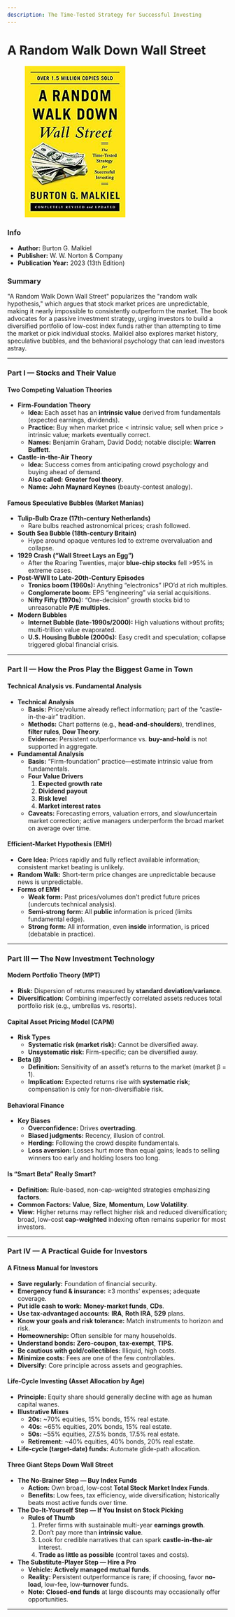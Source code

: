 ```yaml
---
description: The Time-Tested Strategy for Successful Investing
---
```


# A Random Walk Down Wall Street

<figure><img src="../../../../.gitbook/assets/image.png" alt=""><figcaption></figcaption></figure>

### Info

* **Author:** Burton G. Malkiel
* **Publisher:** W. W. Norton & Company
* **Publication Year:** 2023 (13th Edition)

### Summary

"A Random Walk Down Wall Street" popularizes the "random walk hypothesis," which argues that stock market prices are unpredictable, making it nearly impossible to consistently outperform the market. The book advocates for a passive investment strategy, urging investors to build a diversified portfolio of low-cost index funds rather than attempting to time the market or pick individual stocks. Malkiel also explores market history, speculative bubbles, and the behavioral psychology that can lead investors astray.

***

### Part I — Stocks and Their Value

#### Two Competing Valuation Theories

* **Firm-Foundation Theory**
  * **Idea:** Each asset has an **intrinsic value** derived from fundamentals (expected earnings, dividends).
  * **Practice:** Buy when market price < intrinsic value; sell when price > intrinsic value; markets eventually correct.
  * **Names:** Benjamin Graham, David Dodd; notable disciple: **Warren Buffett**.
* **Castle-in-the-Air Theory**
  * **Idea:** Success comes from anticipating crowd psychology and buying ahead of demand.
  * **Also called:** **Greater fool theory**.
  * **Name:** **John Maynard Keynes** (beauty-contest analogy).

#### Famous Speculative Bubbles (Market Manias)

* **Tulip-Bulb Craze (17th-century Netherlands)**
  * Rare bulbs reached astronomical prices; crash followed.
* **South Sea Bubble (18th-century Britain)**
  * Hype around opaque ventures led to extreme overvaluation and collapse.
* **1929 Crash (“Wall Street Lays an Egg”)**
  * After the Roaring Twenties, major **blue-chip stocks** fell >95% in extreme cases.
* **Post-WWII to Late-20th-Century Episodes**
  * **Tronics boom (1960s):** Anything “electronics” IPO’d at rich multiples.
  * **Conglomerate boom:** EPS “engineering” via serial acquisitions.
  * **Nifty Fifty (1970s):** “One-decision” growth stocks bid to unreasonable **P/E multiples**.
* **Modern Bubbles**
  * **Internet Bubble (late-1990s/2000):** High valuations without profits; multi-trillion value evaporated.
  * **U.S. Housing Bubble (2000s):** Easy credit and speculation; collapse triggered global financial crisis.

***

### Part II — How the Pros Play the Biggest Game in Town

#### Technical Analysis vs. Fundamental Analysis

* **Technical Analysis**
  * **Basis:** Price/volume already reflect information; part of the “castle-in-the-air” tradition.
  * **Methods:** Chart patterns (e.g., **head-and-shoulders**), trendlines, **filter rules**, **Dow Theory**.
  * **Evidence:** Persistent outperformance vs. **buy-and-hold** is not supported in aggregate.
* **Fundamental Analysis**
  * **Basis:** “Firm-foundation” practice—estimate intrinsic value from fundamentals.
  * **Four Value Drivers**
    1. **Expected growth rate**
    2. **Dividend payout**
    3. **Risk level**
    4. **Market interest rates**
  * **Caveats:** Forecasting errors, valuation errors, and slow/uncertain market correction; active managers underperform the broad market on average over time.

#### Efficient-Market Hypothesis (EMH)

* **Core Idea:** Prices rapidly and fully reflect available information; consistent market beating is unlikely.
* **Random Walk:** Short-term price changes are unpredictable because news is unpredictable.
* **Forms of EMH**
  * **Weak form:** Past prices/volumes don’t predict future prices (undercuts technical analysis).
  * **Semi-strong form:** All **public** information is priced (limits fundamental edge).
  * **Strong form:** All information, even **inside** information, is priced (debatable in practice).

***

### Part III — The New Investment Technology

#### Modern Portfolio Theory (MPT)

* **Risk:** Dispersion of returns measured by **standard deviation**/**variance**.
* **Diversification:** Combining imperfectly correlated assets reduces total portfolio risk (e.g., umbrellas vs. resorts).

#### Capital Asset Pricing Model (CAPM)

* **Risk Types**
  * **Systematic risk (market risk):** Cannot be diversified away.
  * **Unsystematic risk:** Firm-specific; can be diversified away.
* **Beta (β)**
  * **Definition:** Sensitivity of an asset’s returns to the market (market β = 1).
  * **Implication:** Expected returns rise with **systematic risk**; compensation is only for non-diversifiable risk.

#### Behavioral Finance

* **Key Biases**
  * **Overconfidence:** Drives **overtrading**.
  * **Biased judgments:** Recency, illusion of control.
  * **Herding:** Following the crowd despite fundamentals.
  * **Loss aversion:** Losses hurt more than equal gains; leads to selling winners too early and holding losers too long.

#### Is “Smart Beta” Really Smart?

* **Definition:** Rule-based, non-cap-weighted strategies emphasizing **factors**.
* **Common Factors:** **Value**, **Size**, **Momentum**, **Low Volatility**.
* **View:** Higher returns may reflect higher risk and reduced diversification; broad, low-cost **cap-weighted** indexing often remains superior for most investors.

***

### Part IV — A Practical Guide for Investors

#### A Fitness Manual for Investors

* **Save regularly:** Foundation of financial security.
* **Emergency fund & insurance:** ≥3 months’ expenses; adequate coverage.
* **Put idle cash to work:** **Money-market funds**, **CDs**.
* **Use tax-advantaged accounts:** **IRA**, **Roth IRA**, **529** plans.
* **Know your goals and risk tolerance:** Match instruments to horizon and risk.
* **Homeownership:** Often sensible for many households.
* **Understand bonds:** **Zero-coupon**, **tax-exempt**, **TIPS**.
* **Be cautious with gold/collectibles:** Illiquid, high costs.
* **Minimize costs:** Fees are one of the few controllables.
* **Diversify:** Core principle across assets and geographies.

#### Life-Cycle Investing (Asset Allocation by Age)

* **Principle:** Equity share should generally decline with age as human capital wanes.
* **Illustrative Mixes**
  * **20s:** \~70% equities, 15% bonds, 15% real estate.
  * **40s:** \~65% equities, 20% bonds, 15% real estate.
  * **50s:** \~55% equities, 27.5% bonds, 17.5% real estate.
  * **Retirement:** \~40% equities, 40% bonds, 20% real estate.
* **Life-cycle (target-date) funds:** Automate glide-path allocation.

#### Three Giant Steps Down Wall Street

* **The No-Brainer Step — Buy Index Funds**
  * **Action:** Own broad, low-cost **Total Stock Market Index Funds**.
  * **Benefits:** Low fees, tax efficiency, wide diversification; historically beats most active funds over time.
* **The Do-It-Yourself Step — If You Insist on Stock Picking**
  * **Rules of Thumb**
    1. Prefer firms with sustainable multi-year **earnings growth**.
    2. Don’t pay more than **intrinsic value**.
    3. Look for credible narratives that can spark **castle-in-the-air** interest.
    4. **Trade as little as possible** (control taxes and costs).
* **The Substitute-Player Step — Hire a Pro**
  * **Vehicle:** **Actively managed mutual funds**.
  * **Reality:** Persistent outperformance is rare; if choosing, favor **no-load**, low-fee, low-**turnover** funds.
  * **Note:** **Closed-end funds** at large discounts may occasionally offer opportunities.

***
